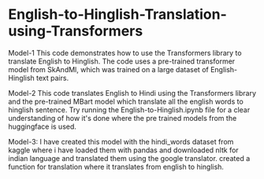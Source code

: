 # English-to-Hinglish-Translation-using-Transformers
Model-1
This code demonstrates how to use the Transformers library to translate English to Hinglish. The code uses a pre-trained transformer model from SkAndMl, which was trained on a large dataset of English-Hinglish text pairs.

Model-2
This code translates English to Hindi using the Transformers library and the pre-trained MBart model which translate all the english words to hinglish sentence.
Try running the English-to-Hinglish.ipynb file for a clear understanding of how it's done where the pre trained models from the huggingface is used.

Model-3:
I have created this model with the hindi_words dataset from kaggle where i have loaded them with pandas and downloaded nltk for indian language and translated them using the google translator. created a function for translation where it translates from english to hinglish.
